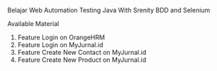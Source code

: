 Belajar Web Automation Testing Java With Srenity BDD and Selenium

Available Material

1. Feature Login on OrangeHRM
2. Feature Login on MyJurnal.id
3. Feature Create New Contact on MyJurnal.id
4. Feature Create New Product on MyJurnal.id